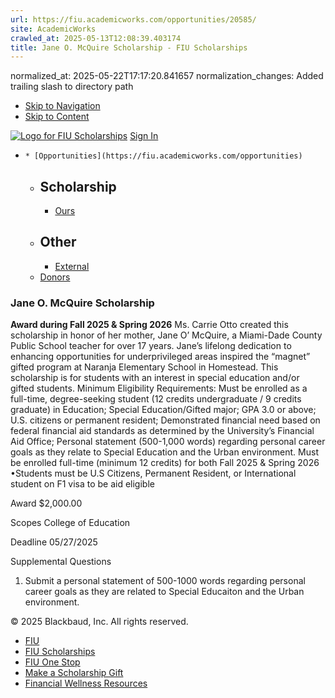 ```yaml
---
url: https://fiu.academicworks.com/opportunities/20585/
site: AcademicWorks
crawled_at: 2025-05-13T12:08:39.403174
title: Jane O. McQuire Scholarship - FIU Scholarships
---
```

normalized_at: 2025-05-22T17:17:20.841657
normalization_changes: Added trailing slash to directory path

  * [Skip to Navigation](https://fiu.academicworks.com/opportunities/20585#navigation)
  * [Skip to Content](https://fiu.academicworks.com/opportunities/20585#main)

[![Logo for FIU Scholarships](https://s3.amazonaws.com/static.academicworks.com/clients/fiu/assets/images/logo.png)](http://fiu.academicworks.com) [Sign In](https://fiu.academicworks.com/users/sign_in)
  *     * [Opportunities](https://fiu.academicworks.com/opportunities)
      * ## Scholarship
        * [Ours](https://fiu.academicworks.com/opportunities)
      * ## Other
        * [External](https://fiu.academicworks.com/opportunities/external)
    * [Donors](https://fiu.academicworks.com/donors)


### Jane O. McQuire Scholarship
**Award during Fall 2025 & Spring 2026**
Ms. Carrie Otto created this scholarship in honor of her mother, Jane O’ McQuire, a Miami-Dade County Public School teacher for over 17 years. Jane’s lifelong dedication to enhancing opportunities for underprivileged areas inspired the “magnet” gifted program at Naranja Elementary School in Homestead. This scholarship is for students with an interest in special education and/or gifted students.
Minimum Eligibility Requirements:
Must be enrolled as a full-time, degree-seeking student (12 credits undergraduate / 9 credits graduate) in Education; Special Education/Gifted major; GPA 3.0 or above; U.S. citizens or permanent resident; Demonstrated financial need based on federal financial aid standards as determined by the University’s Financial Aid Office; Personal statement (500-1,000 words) regarding personal career goals as they relate to Special Education and the Urban environment.
Must be enrolled full-time (minimum 12 credits) for both Fall 2025 & Spring 2026 •Students must be U.S Citizens, Permanent Resident, or International student on F1 visa to be aid eligible 

Award
    $2,000.00 

Scopes
    College of Education 

Deadline
    05/27/2025 

Supplemental Questions
    
  1. Submit a personal statement of 500-1000 words regarding personal career goals as they are related to Special Educaiton and the Urban environment.


© 2025 Blackbaud, Inc. All rights reserved. 
  * [FIU ](http://fiu.edu/)
  * [FIU Scholarships](http://scholarships.fiu.edu)
  * [FIU One Stop](http://onestop.fiu.edu)
  * [Make a Scholarship Gift](https://give.fiu.edu/give-now/)
  * [Financial Wellness Resources](https://go.fiu.edu/iGrad)


